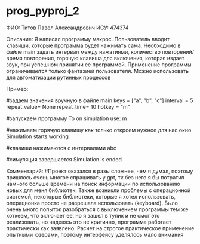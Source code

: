 # prog_pyproj_2
ФИО: Титов Павел Александрович
ИСУ: 474374

Описание:
Я написал программу макрос. Пользователь вводит клавиши, которые программа будет нажимать сама. Необходимо в файле main задать интервал между нажатиями, количество повторений/время повторения, горячую клавиша для включения, которая издает звук, при успешном принятии ее программой. Применение программы ограничивается только фантазией пользователя. Можно использовать для автоматизации рутинных процессов

Пример:

#задаем значения вручную в файле main
keys = ["a", "b", "c"]
interval = 5
repeat_value= None
repeat_time= 10
hotkey = "m"

#запускаем программу 
To on simulation use: m

#нажимаем горячую клавишу как только откроем нужное для нас окно
Simulation starts working

#клавиши нажимаются с интервалами
abc

#симуляция завершается
Simulation is ended



Комментарий:
#Проект оказался в разы сложнее, чем я думал, поэтому пришлось очень многое спрашивать у gpt, тк без него я бы потратил намного больше времени на поиск информации по использованию новых для меня библиотек. Также возникли проблемы с операционной системой, некоторые библиотеки, которые я хотел использовать, операционка просто не разрешала использовать (keyboard). Было очень много попыток разобраться с выключением программы тем же хоткеем, что включает ее, но я зашел в тупик и не смог это реализовать, но надеюсь это не критично, программа работает практически как заявлено. Расчет на строгое практическое применение опытными юзерами, поэтому интерфейсу уделялось мало внимания
